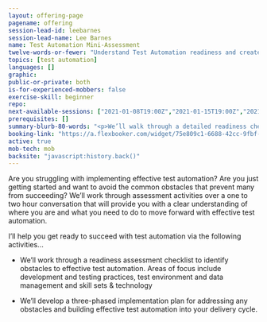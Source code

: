 ```yaml
---
layout: offering-page
pagename: offering
session-lead-id: leebarnes
session-lead-name: Lee Barnes
name: Test Automation Mini-Assessment
twelve-words-or-fewer: "Understand Test Automation readiness and create a roadmap for success"
topics: [test automation]
languages: []
graphic: 
public-or-private: both
is-for-experienced-mobbers: false
exercise-skill: beginner
repo: 
next-available-sessions: ["2021-01-08T19:00Z","2021-01-15T19:00Z","2021-01-22T16:00Z","2021-01-29T16:00Z"]
prerequisites: []
summary-blurb-80-words: "<p>We’ll walk through a detailed readiness checklist and develop a high-level roadmap for Test Automation success. You'll identify the obstacles in your organization and create a plan to get you on the path to effective test automation!</p>"
booking-link: "https://a.flexbooker.com/widget/75e809c1-6688-42cc-9fbf-77b001c15991?serviceIds=38964"
active: true
mob-tech: mob
backsite: "javascript:history.back()"
---
```

Are you struggling with implementing effective test automation?  Are you just getting started and want to avoid the common obstacles that prevent many from succeeding?  We’ll work through assessment activities over a one to two hour conversation that will provide you with a clear understanding of where you are and what you need to do to move forward with effective test automation.

I’ll help you get ready to succeed with test automation via the following activities...

* We’ll work through a readiness assessment checklist to identify obstacles to effective test automation.  Areas of focus include development and testing practices, test environment and data management and skill sets & technology

* We’ll develop a three-phased implementation plan for addressing any obstacles and building effective test automation into your delivery cycle.